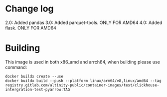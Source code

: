 # Change log
2.0: Added pandas
3.0: Added parquet-tools. ONLY FOR AMD64
4.0: Added flask. ONLY FOR AMD64

# Building

This image is used in both x86_amd and arrch64, when building please use command:


```
docker buildx create --use
docker buildx build --push --platform linux/arm64/v8,linux/amd64 --tag registry.gitlab.com/altinity-public/container-images/test/clickhouse-intergration-test-pyarrow:TAG
```
